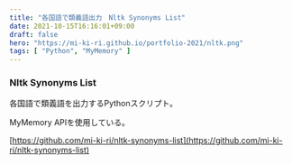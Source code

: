 ```yaml
---
title: "各国語で類義語出力　Nltk Synonyms List"
date: 2021-10-15T16:16:01+09:00
draft: false
hero: "https://mi-ki-ri.github.io/portfolio-2021/nltk.png"
tags: [ "Python", "MyMemory" ]
---
```


### Nltk Synonyms List

各国語で類義語を出力するPythonスクリプト。

MyMemory APIを使用している。

[https://github.com/mi-ki-ri/nltk-synonyms-list](https://github.com/mi-ki-ri/nltk-synonyms-list)
